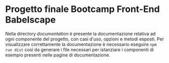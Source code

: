 # Progetto finale Bootcamp Front-End Babelscape
Nella directory _documentation_ è presente la documentazione relativa ad ogni componente del progetto, con casi d'uso, opzioni e metodi esposti.
Per visualizzare correttamente la documentazione è necessario eseguire `npm run dist` così da generare i file necessari per istanziare i componenti di esempio presenti nelle pagine di documentazione. 
